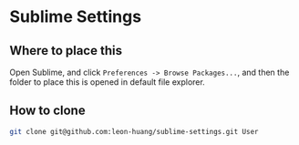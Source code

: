 Sublime Settings
================


Where to place this
-------------------

Open Sublime, and click `Preferences -> Browse Packages...`, and then the folder to place this is opened in default file explorer.


How to clone
------------

```bash
git clone git@github.com:leon-huang/sublime-settings.git User
```

